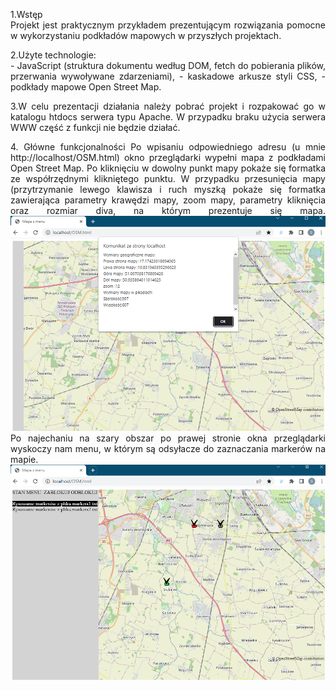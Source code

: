 <p align="justify">
1.Wstęp</BR>
Projekt jest praktycznym przykładem prezentującym rozwiązania pomocne w wykorzystaniu podkładów mapowych w przyszłych projektach.
</p>
<p align="justify">
2.Użyte technologie:</BR>
- JavaScript (struktura dokumentu według DOM, fetch do pobierania plików, przerwania wywoływane zdarzeniami),
- kaskadowe arkusze styli CSS,
- podkłady mapowe Open Street Map.
<p align="justify">
3.W celu prezentacji działania należy pobrać projekt i rozpakować go w katalogu htdocs serwera typu Apache.
W przypadku braku użycia serwera WWW część z funkcji nie będzie działać.
</p>
<p align="justify">
4. Główne funkcjonalności
Po wpisaniu odpowiedniego adresu (u mnie http://localhost/OSM.html) okno przeglądarki wypełni mapa z podkładami Open Street Map. Po kliknięciu w dowolny punkt mapy pokaże się formatka ze współrzędnymi klikniętego punktu. W przypadku przesunięcia mapy (przytrzymanie lewego klawisza i ruch myszką pokaże się formatka zawierająca parametry krawędzi mapy, zoom mapy, parametry kliknięcia oraz rozmiar diva, na którym prezentuje się mapa.
<img src='https://github.com/stivi1501/Open-Street-Map-API/blob/main/OSM_EDGE.PNG'>
Po najechaniu na szary obszar po prawej stronie okna przeglądarki wyskoczy nam menu, w którym są odsyłacze do zaznaczania markerów na mapie.
<img src='https://github.com/stivi1501/Open-Street-Map-API/blob/main/OSM_DRAW_MARKERS.PNG'>
</p>


